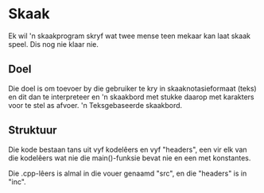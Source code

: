 # Skaak
Ek wil 'n skaakprogram skryf wat twee mense teen mekaar kan laat skaak speel.
Dis nog nie klaar nie.

## Doel
Die doel is om toevoer by die gebruiker te kry in skaaknotasieformaat (teks)
en dit dan te interpreteer en 'n skaakbord met stukke daarop met karakters
voor te stel as afvoer. 'n Teksgebaseerde skaakbord.

## Struktuur
Die kode bestaan tans uit vyf kodelêers en vyf "headers", een vir elk van die kodelêers
wat nie die main()-funksie bevat nie en een met konstantes.

Die .cpp-lêers is almal in die vouer genaamd "src", en die "headers" is in "inc".
